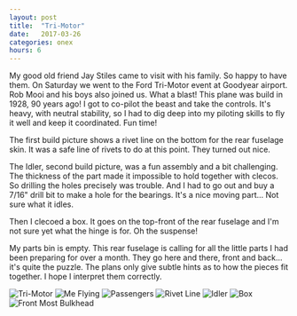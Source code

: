 ```yaml
---
layout: post
title:  "Tri-Motor"
date:   2017-03-26 
categories: onex
hours: 6
---
```


My good old friend Jay Stiles came to visit with his family.  So happy to have them.  On Saturday we went to the Ford Tri-Motor event at Goodyear airport.  Rob Mooi and his boys also joined us.  What a blast!  This plane was build in 1928, 90 years ago!  I got to co-pilot the beast and take the controls.  It's heavy, with neutral stability, so I had to dig deep into my piloting skills to fly it well and keep it coordinated.  Fun time!

The first build picture shows a rivet line on the bottom for the rear fuselage skin.  It was a safe line of rivets to do at this point.  They turned out nice.

The Idler, second build picture, was a fun assembly and a bit challenging.  The thickness of the part made it impossible to hold together with clecos.  So drilling the holes precisely was trouble.  And I had to go out and buy a 7/16" drill bit to make a hole for the bearings.  It's a nice moving part... Not sure what it idles.

Then I clecoed a box.  It goes on the top-front of the rear fuselage and I'm not sure yet what the hinge is for.  Oh the suspense!

My parts bin is empty.  This rear fuselage is calling for all the little parts I had been preparing for over a month.  They go here and there, front and back... it's quite the puzzle.  The plans only give subtle hints as to how the pieces fit together.  I hope I interpret them correctly.
  
![Tri-Motor](/onex/img/2017-03-26/4.jpg)
![Me Flying](/onex/img/2017-03-26/5.jpg)
![Passengers](/onex/img/2017-03-26/6.jpg)
![Rivet Line](/onex/img/2017-03-26/1.jpg)
![Idler](/onex/img/2017-03-26/2.jpg)
![Box](/onex/img/2017-03-26/3.jpg)
![Front Most Bulkhead](/onex/img/2017-03-26/7.jpg)
